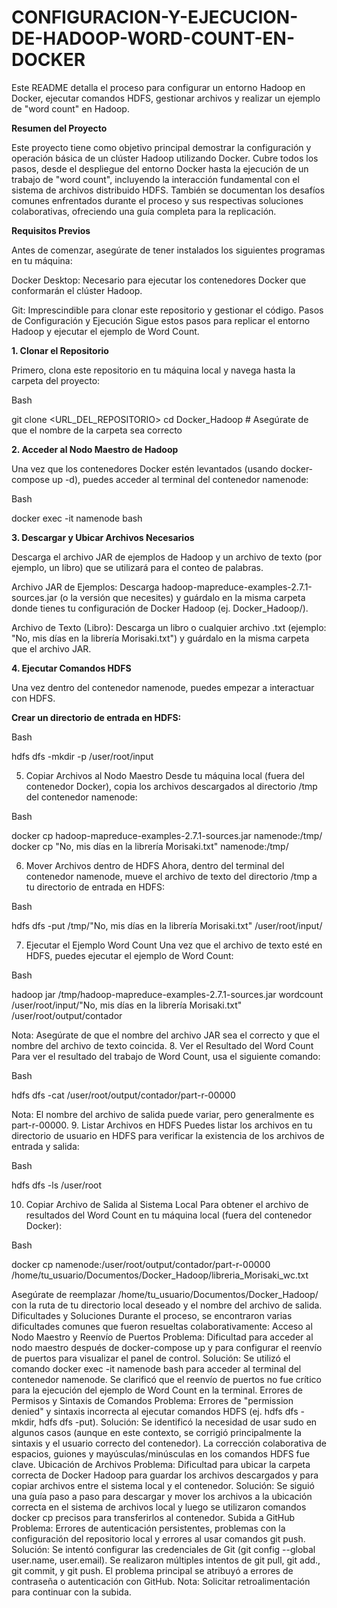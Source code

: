 # **CONFIGURACION-Y-EJECUCION-DE-HADOOP-WORD-COUNT-EN-DOCKER**
Este README detalla el proceso para configurar un entorno Hadoop en Docker, ejecutar comandos HDFS, gestionar archivos y realizar un ejemplo de "word count" en Hadoop.

**Resumen del Proyecto**

Este proyecto tiene como objetivo principal demostrar la configuración y operación básica de un clúster Hadoop utilizando Docker. Cubre todos los pasos, desde el despliegue del entorno Docker hasta la ejecución de un trabajo de "word count", incluyendo la interacción fundamental con el sistema de archivos distribuido HDFS. También se documentan los desafíos comunes enfrentados durante el proceso y sus respectivas soluciones colaborativas, ofreciendo una guía completa para la replicación.

**Requisitos Previos**

Antes de comenzar, asegúrate de tener instalados los siguientes programas en tu máquina:

Docker Desktop: Necesario para ejecutar los contenedores Docker que conformarán el clúster Hadoop.

Git: Imprescindible para clonar este repositorio y gestionar el código.
Pasos de Configuración y Ejecución
Sigue estos pasos para replicar el entorno Hadoop y ejecutar el ejemplo de Word Count.

**1. Clonar el Repositorio**

Primero, clona este repositorio en tu máquina local y navega hasta la carpeta del proyecto:

Bash


git clone <URL_DEL_REPOSITORIO>
cd Docker_Hadoop # Asegúrate de que el nombre de la carpeta sea correcto


**2. Acceder al Nodo Maestro de Hadoop**

Una vez que los contenedores Docker estén levantados (usando docker-compose up -d), puedes acceder al terminal del contenedor namenode:

Bash


docker exec -it namenode bash


**3. Descargar y Ubicar Archivos Necesarios**

Descarga el archivo JAR de ejemplos de Hadoop y un archivo de texto (por ejemplo, un libro) que se utilizará para el conteo de palabras.

Archivo JAR de Ejemplos:
Descarga hadoop-mapreduce-examples-2.7.1-sources.jar (o la versión que necesites) y guárdalo en la misma carpeta donde tienes tu configuración de Docker Hadoop (ej. Docker_Hadoop/).

Archivo de Texto (Libro):
Descarga un libro o cualquier archivo .txt (ejemplo: "No, mis días en la librería Morisaki.txt") y guárdalo en la misma carpeta que el archivo JAR.

**4. Ejecutar Comandos HDFS**

Una vez dentro del contenedor namenode, puedes empezar a interactuar con HDFS.

**Crear un directorio de entrada en HDFS:**

Bash


hdfs dfs -mkdir -p /user/root/input


5. Copiar Archivos al Nodo Maestro
Desde tu máquina local (fuera del contenedor Docker), copia los archivos descargados al directorio /tmp del contenedor namenode:

Bash


docker cp hadoop-mapreduce-examples-2.7.1-sources.jar namenode:/tmp/
docker cp "No, mis días en la librería Morisaki.txt" namenode:/tmp/


6. Mover Archivos dentro de HDFS
Ahora, dentro del terminal del contenedor namenode, mueve el archivo de texto del directorio /tmp a tu directorio de entrada en HDFS:

Bash


hdfs dfs -put /tmp/"No, mis días en la librería Morisaki.txt" /user/root/input/


7. Ejecutar el Ejemplo Word Count
Una vez que el archivo de texto esté en HDFS, puedes ejecutar el ejemplo de Word Count:

Bash


hadoop jar /tmp/hadoop-mapreduce-examples-2.7.1-sources.jar wordcount /user/root/input/"No, mis días en la librería Morisaki.txt" /user/root/output/contador


Nota: Asegúrate de que el nombre del archivo JAR sea el correcto y que el nombre del archivo de texto coincida.
8. Ver el Resultado del Word Count
Para ver el resultado del trabajo de Word Count, usa el siguiente comando:

Bash


hdfs dfs -cat /user/root/output/contador/part-r-00000


Nota: El nombre del archivo de salida puede variar, pero generalmente es part-r-00000.
9. Listar Archivos en HDFS
Puedes listar los archivos en tu directorio de usuario en HDFS para verificar la existencia de los archivos de entrada y salida:

Bash


hdfs dfs -ls /user/root


10. Copiar Archivo de Salida al Sistema Local
Para obtener el archivo de resultados del Word Count en tu máquina local (fuera del contenedor Docker):

Bash


docker cp namenode:/user/root/output/contador/part-r-00000 /home/tu_usuario/Documentos/Docker_Hadoop/libreria_Morisaki_wc.txt


Asegúrate de reemplazar /home/tu_usuario/Documentos/Docker_Hadoop/ con la ruta de tu directorio local deseado y el nombre del archivo de salida.
Dificultades y Soluciones
Durante el proceso, se encontraron varias dificultades comunes que fueron resueltas colaborativamente:
Acceso al Nodo Maestro y Reenvío de Puertos
Problema: Dificultad para acceder al nodo maestro después de docker-compose up y para configurar el reenvío de puertos para visualizar el panel de control.
Solución: Se utilizó el comando docker exec -it namenode bash para acceder al terminal del contenedor namenode. Se clarificó que el reenvío de puertos no fue crítico para la ejecución del ejemplo de Word Count en la terminal.
Errores de Permisos y Sintaxis de Comandos
Problema: Errores de "permission denied" y sintaxis incorrecta al ejecutar comandos HDFS (ej. hdfs dfs -mkdir, hdfs dfs -put).
Solución: Se identificó la necesidad de usar sudo en algunos casos (aunque en este contexto, se corrigió principalmente la sintaxis y el usuario correcto del contenedor). La corrección colaborativa de espacios, guiones y mayúsculas/minúsculas en los comandos HDFS fue clave.
Ubicación de Archivos
Problema: Dificultad para ubicar la carpeta correcta de Docker Hadoop para guardar los archivos descargados y para copiar archivos entre el sistema local y el contenedor.
Solución: Se siguió una guía paso a paso para descargar y mover los archivos a la ubicación correcta en el sistema de archivos local y luego se utilizaron comandos docker cp precisos para transferirlos al contenedor.
Subida a GitHub
Problema: Errores de autenticación persistentes, problemas con la configuración del repositorio local y errores al usar comandos git push.
Solución: Se intentó configurar las credenciales de Git (git config --global user.name, user.email). Se realizaron múltiples intentos de git pull, git add., git commit, y git push. El problema principal se atribuyó a errores de contraseña o autenticación con GitHub. 
Nota: Solicitar retroalimentación para  continuar con la subida.
